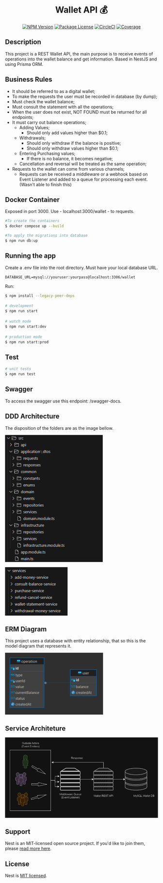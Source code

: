   <div style="text-align: center">
  
  # Wallet API 💰
    
  </div>
    <p align="center">
<a href="https://www.npmjs.com/~nestjscore" target="_blank"><img src="https://img.shields.io/npm/v/@nestjs/core.svg" alt="NPM Version" /></a>
<a href="https://www.npmjs.com/~nestjscore" target="_blank"><img src="https://img.shields.io/npm/l/@nestjs/core.svg" alt="Package License" /></a>
<a href="https://circleci.com/gh/nestjs/nest" target="_blank"><img src="https://img.shields.io/circleci/build/github/nestjs/nest/master" alt="CircleCI" /></a>
<a href="https://coveralls.io/github/nestjs/nest?branch=master" target="_blank"><img src="https://coveralls.io/repos/github/nestjs/nest/badge.svg?branch=master#9" alt="Coverage" /></a>
</p>

## Description

This project is a REST Wallet API, the main purpose is to receive events of operations into the wallet balance and get information.
Based in NestJS and using Prisma ORM.

## Business Rules

- It should be referred to as a digital wallet;
- To make the requests the user must be recorded in database (by dump);
- Must check the wallet balance;
- Must consult the statement with all the operations;
- When the user does not exist, NOT FOUND must be returned for all endpoints;
- It must carry out balance operations;
  - Adding Values;
    - Should only add values higher than $0.1;
  - Withdrawals;
    - Should only withdraw if the balance is positive;
    - Should only withdraw values higher than $0.1;
  - Entering Purchasing values;
    - If there is no balance, it becomes negative;
  - Cancellation and reversal will be treated as the same operation;
- Requests to the wallet can come from various channels;
  - Requests can be received a middleware or a webhook based on Event Listener and added to a queue for processing each event.
    (Wasn't able to finish this)

## Docker Container

Exposed in port 3000. Use - localhost:3000/wallet - to requests.

```bash
#To create the containers
$ docker compose up --build
```

```bash
#To apply the migrations into database
$ npm run db:up
```

## Running the app

Create a .env file into the root directory. Must have your local database URL.

```
DATABASE_URL=mysql://youruser:yourpass@localhost:3306/wallet
```

Run:

```bash
$ npm install --legacy-peer-deps

# development
$ npm run start

# watch mode
$ npm run start:dev

# production mode
$ npm run start:prod
```

## Test

```bash
# unit tests
$ npm run test
```

## Swagger

To access the swagger use this endpoint: /swagger-docs.

## DDD Architecture

The disposition of the folders are as the image bellow.

![Folders disposition](/public/ddd.png)

![Service Disposition](/public/services-disposition.png)

## ERM Diagram

This project uses a database with entity relationship, that so this is the model diagram that represents it.

![ERM Diagram](/public/erm.png)

## Service Architeture

![Service Architeture](/public/service.png)

## Support

Nest is an MIT-licensed open source project. If you'd like to join them, please [read more here](https://docs.nestjs.com/support).

## License

Nest is [MIT licensed](LICENSE).
